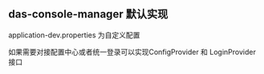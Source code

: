 ## das-console-manager 默认实现

application-dev.properties 为自定义配置

如果需要对接配置中心或者统一登录可以实现ConfigProvider 和 LoginProvider 接口